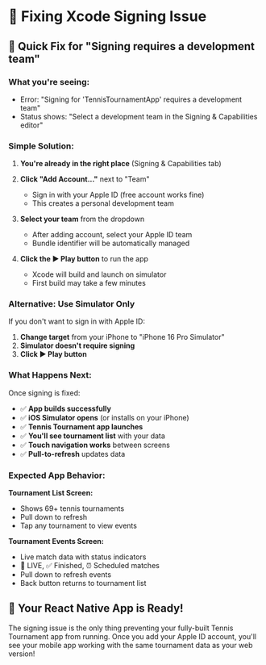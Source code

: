 # 🔧 Fixing Xcode Signing Issue

## 📱 Quick Fix for "Signing requires a development team"

### **What you're seeing:**
- Error: "Signing for 'TennisTournamentApp' requires a development team"
- Status shows: "Select a development team in the Signing & Capabilities editor"

### **Simple Solution:**

1. **You're already in the right place** (Signing & Capabilities tab)

2. **Click "Add Account..."** next to "Team"
   - Sign in with your Apple ID (free account works fine)
   - This creates a personal development team

3. **Select your team** from the dropdown
   - After adding account, select your Apple ID team
   - Bundle identifier will be automatically managed

4. **Click the ▶️ Play button** to run the app
   - Xcode will build and launch on simulator
   - First build may take a few minutes

### **Alternative: Use Simulator Only**

If you don't want to sign in with Apple ID:
1. **Change target** from your iPhone to "iPhone 16 Pro Simulator"
2. **Simulator doesn't require signing**
3. **Click ▶️ Play button**

### **What Happens Next:**

Once signing is fixed:
- ✅ **App builds successfully**
- ✅ **iOS Simulator opens** (or installs on your iPhone)
- ✅ **Tennis Tournament app launches**
- ✅ **You'll see tournament list** with your data
- ✅ **Touch navigation works** between screens
- ✅ **Pull-to-refresh** updates data

### **Expected App Behavior:**

**Tournament List Screen:**
- Shows 69+ tennis tournaments
- Pull down to refresh
- Tap any tournament to view events

**Tournament Events Screen:**
- Live match data with status indicators
- 🔴 LIVE, ✅ Finished, ⏰ Scheduled matches
- Pull down to refresh events
- Back button returns to tournament list

## 🎾 Your React Native App is Ready!

The signing issue is the only thing preventing your fully-built Tennis Tournament app from running. Once you add your Apple ID account, you'll see your mobile app working with the same tournament data as your web version!